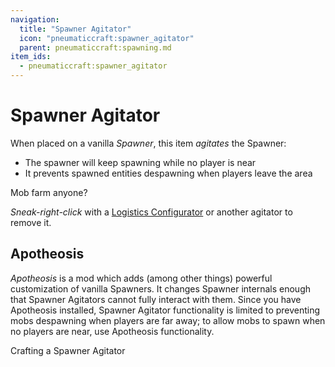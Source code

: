 ```yaml
---
navigation:
  title: "Spawner Agitator"
  icon: "pneumaticcraft:spawner_agitator"
  parent: pneumaticcraft:spawning.md
item_ids:
  - pneumaticcraft:spawner_agitator
---
```


# Spawner Agitator

When placed on a vanilla *Spawner*, this item *agitates* the Spawner:
- The spawner will keep spawning while no player is near
- It prevents spawned entities despawning when players leave the area

Mob farm anyone?

*Sneak-right-click* with a [Logistics Configurator](../logistics_configurator.md) or another agitator to remove it.

## Apotheosis

*Apotheosis* is a mod which adds (among other things) powerful customization of vanilla Spawners. It changes Spawner internals enough that Spawner Agitators cannot fully interact with them. Since you have Apotheosis installed, Spawner Agitator functionality is limited to preventing mobs despawning when players are far away; to allow mobs to spawn when no players are near, use Apotheosis functionality.

Crafting a Spawner Agitator

<Recipe id="pneumaticcraft:spawner_agitator" />

